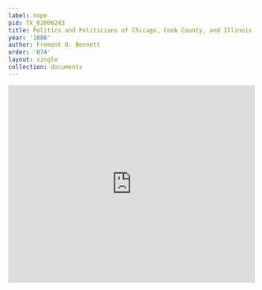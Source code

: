 ```yaml
---
label: nope
pid: fk_02006243
title: Politics and Politicians of Chicago, Cook County, and Illinois
year: '1886'
author: Fremont O. Bennett
order: '074'
layout: single
collection: documents
---
```

<iframe src="https://northwestern.app.box.com/embed/s/lfbnaa4pghcac3pmsvr7ijrutk90ew4e?sortColumn=date&view=list" width="500" height="400" frameborder="0" allowfullscreen webkitallowfullscreen msallowfullscreen></iframe>
